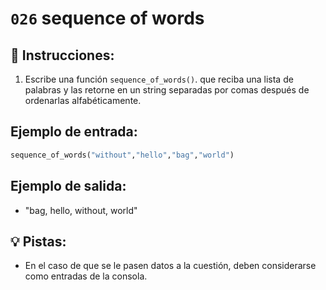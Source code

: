 # `026` sequence of words

## 📝 Instrucciones:

1. Escribe una función `sequence_of_words()`. que reciba una lista de palabras y las retorne en un string separadas por comas después de ordenarlas alfabéticamente.

## Ejemplo de entrada:

```py
sequence_of_words("without","hello","bag","world")
```
## Ejemplo de salida:

+ "bag, hello, without, world"

## 💡 Pistas:

+ En el caso de que se le pasen datos a la cuestión, deben considerarse como entradas de la consola.
